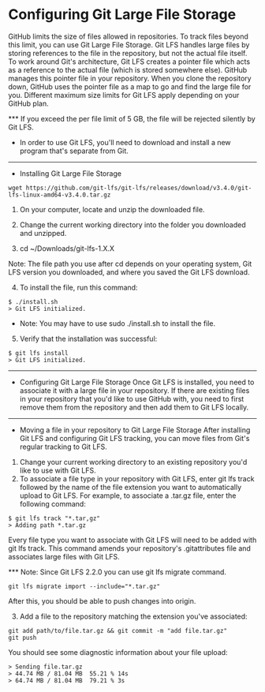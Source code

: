 #  Configuring Git Large File Storage 

GitHub limits the size of files allowed in repositories. To track files beyond this limit, you can use Git Large File Storage.
Git LFS handles large files by storing references to the file in the repository, but not the actual file itself. To work around Git's architecture, Git LFS creates a pointer file which acts as a reference to the actual file (which is stored somewhere else). GitHub manages this pointer file in your repository. When you clone the repository down, GitHub uses the pointer file as a map to go and find the large file for you.
Different maximum size limits for Git LFS apply depending on your GitHub plan.

*** If you exceed the per file limit of 5 GB, the file will be rejected silently by Git LFS.

- In order to use Git LFS, you'll need to download and install a new program that's separate from Git.
----------------
* Installing Git Large File Storage
```
wget https://github.com/git-lfs/git-lfs/releases/download/v3.4.0/git-lfs-linux-amd64-v3.4.0.tar.gz
```
1. On your computer, locate and unzip the downloaded file.

2. Change the current working directory into the folder you downloaded and unzipped.

3. cd ~/Downloads/git-lfs-1.X.X

Note: The file path you use after cd depends on your operating system, Git LFS version you downloaded, and where you saved the Git LFS download.

4. To install the file, run this command:
```
$ ./install.sh
> Git LFS initialized.
```
* Note: You may have to use sudo ./install.sh to install the file.

5. Verify that the installation was successful:
```
$ git lfs install
> Git LFS initialized.
```
-------------------
* Configuring Git Large File Storage
Once Git LFS is installed, you need to associate it with a large file in your repository.
If there are existing files in your repository that you'd like to use GitHub with, you need to first remove them from the repository and then add them to Git LFS locally.

------------------
* Moving a file in your repository to Git Large File Storage
After installing Git LFS and configuring Git LFS tracking, you can move files from Git's regular tracking to Git LFS.
1. Change your current working directory to an existing repository you'd like to use with Git LFS.
2. To associate a file type in your repository with Git LFS, enter git lfs track followed by the name of the file extension you want to automatically upload to Git LFS.
For example, to associate a .tar.gz file, enter the following command:
```
$ git lfs track "*.tar,gz"
> Adding path *.tar.gz
```
Every file type you want to associate with Git LFS will need to be added with git lfs track. This command amends your repository's .gitattributes file and associates large files with Git LFS.

*** Note: Since Git LFS 2.2.0 you can use git lfs migrate command.
```
git lfs migrate import --include="*.tar.gz"
```
After this, you should be able to push changes into origin.

3. Add a file to the repository matching the extension you've associated:
```
git add path/to/file.tar.gz && git commit -m "add file.tar.gz"
git push
```
You should see some diagnostic information about your file upload:
```
> Sending file.tar.gz
> 44.74 MB / 81.04 MB  55.21 % 14s
> 64.74 MB / 81.04 MB  79.21 % 3s
```
